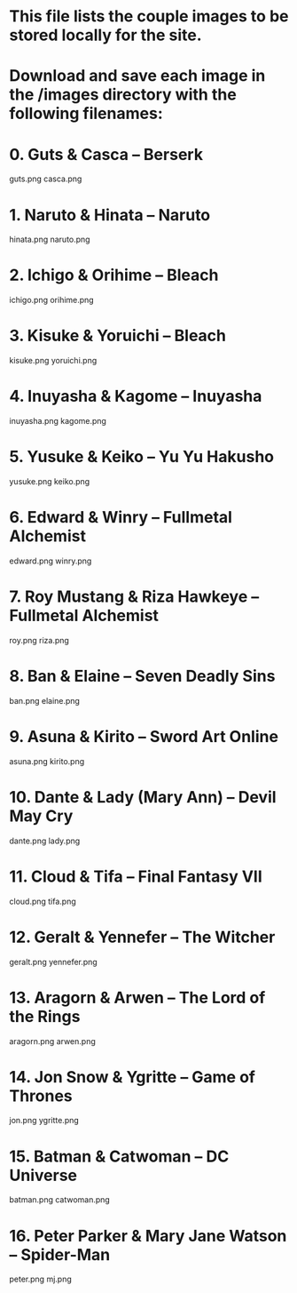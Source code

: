# This file lists the couple images to be stored locally for the site.
# Download and save each image in the /images directory with the following filenames:

# 0. Guts & Casca – Berserk
guts.png
casca.png
# 1. Naruto & Hinata – Naruto
hinata.png
naruto.png
# 2. Ichigo & Orihime – Bleach
ichigo.png
orihime.png
# 3. Kisuke & Yoruichi – Bleach
kisuke.png
yoruichi.png
# 4. Inuyasha & Kagome – Inuyasha
inuyasha.png
kagome.png
# 5. Yusuke & Keiko – Yu Yu Hakusho
yusuke.png
keiko.png
# 6. Edward & Winry – Fullmetal Alchemist
edward.png
winry.png
# 7. Roy Mustang & Riza Hawkeye – Fullmetal Alchemist
roy.png
riza.png
# 8. Ban & Elaine – Seven Deadly Sins
ban.png
elaine.png
# 9. Asuna & Kirito – Sword Art Online
asuna.png
kirito.png
# 10. Dante & Lady (Mary Ann) – Devil May Cry
dante.png
lady.png
# 11. Cloud & Tifa – Final Fantasy VII
cloud.png
tifa.png
# 12. Geralt & Yennefer – The Witcher
geralt.png
yennefer.png
# 13. Aragorn & Arwen – The Lord of the Rings
aragorn.png
arwen.png
# 14. Jon Snow & Ygritte – Game of Thrones
jon.png
ygritte.png
# 15. Batman & Catwoman – DC Universe
batman.png
catwoman.png
# 16. Peter Parker & Mary Jane Watson – Spider-Man
peter.png
mj.png
